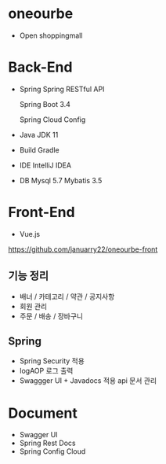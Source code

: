 # oneourbe

- Open shoppingmall
# Back-End 

- Spring
    Spring RESTful API 
    
    Spring Boot 3.4
    
    Spring Cloud Config
- Java
  JDK 11 
  
- Build
  Gradle

- IDE 
  IntelliJ IDEA

- DB
  Mysql 5.7
  Mybatis 3.5

# Front-End 
  - Vue.js
  
  https://github.com/januarry22/oneourbe-front

## 기능 정리
   - 배너 / 카테고리 / 약관 / 공지사항
   - 회원 관리
   - 주문 / 배송 / 장바구니
   

## Spring
   - Spring Security 적용
   - logAOP 로그 출력
   - Swaggger UI + Javadocs 적용 api 문서 관리

# Document
   - Swagger UI
   - Spring Rest Docs
   - Spring Config Cloud
